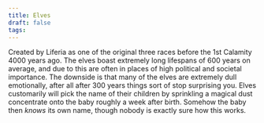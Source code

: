 ```yaml
---
title: Elves
draft: false
tags:
---
```

 Created by Liferia as one of the original three races before the 1st Calamity 4000 years ago. The elves boast extremely long lifespans of 600 years on average, and due to this are often in places of high political and societal importance. The downside is that many of the elves are extremely dull emotionally, after all after 300 years things sort of stop surprising you. Elves customarily will pick the name of their children by sprinkling a magical dust concentrate onto the baby roughly a week after birth. Somehow the baby then *knows* its own name, though nobody is exactly sure how this works.